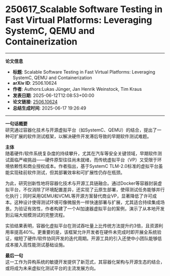 # 250617_Scalable Software Testing in Fast Virtual Platforms: Leveraging SystemC, QEMU and Containerization

---
**论文信息**

- **标题**: Scalable Software Testing in Fast Virtual Platforms: Leveraging SystemC, QEMU and Containerization
- **arXiv ID**: 2506.10624
- **作者**: Authors:Lukas Jünger, Jan Henrik Weinstock, Tim Kraus
- **发表日期**: 2025-06-12T12:08:53+00:00
- **论文链接**: [2506.10624](https://arxiv.org/abs/2506.10624)
- **总结生成时间**: 2025-06-17 19:26:49

---

**一句话概要**  
研究通过容器化技术与开源虚拟平台（如SystemC、QEMU）的结合，提出了一种可扩展的软件测试框架，以解决硬件开发滞后导致的早期软件测试难题。

**主体**  
随着硬件/软件系统复杂度的持续攀升，尤其在汽车等安全关键领域，早期软件测试面临严峻挑战——硬件原型往往尚未就绪，而传统虚拟平台（VP）又受限于环境依赖性和商业授权成本。作者指出，基于SystemC TLM-2.0标准的虚拟平台虽能实现硅前软件测试，但其部署效率和可扩展性仍存在瓶颈。  

为此，研究创新性地将容器化技术与开源工具链融合。通过Docker等容器封装虚拟平台，不仅消除了环境配置差异，还实现了云原生部署，使得测试任务能够并行化执行；同时采用QEMU和VCML等开源方案替代商业VP，显著降低了许可成本。这种设计使得测试环境可像微服务一样快速部署与扩展，尤其适合持续集成场景。为验证有效性，作者构建了一个AI加速器虚拟平台的案例，演示了从本地开发到云端大规模测试的完整流程。  

实验结果表明，容器化虚拟平台在测试吞吐量上比传统方法提升约3倍，且资源利用率提高40%。更重要的是，该框架允许开发者在硬件未完成时即开展全系统验证，缩短了硬件/软件协同开发的迭代周期。开源工具的引入还使中小团队能够低成本接入高性能测试基础设施。  

**最后一句**  
这一工作为异构系统的敏捷开发提供了新范式，其容器化架构与开源生态的结合，或将成为未来虚拟化测试平台的主流发展方向。